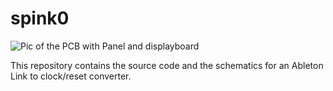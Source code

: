 # spink0
![Pic of the PCB with Panel and displayboard](http://seismic.industries/wp-content/uploads/2019/11/spink0_mk1_pcb_small.jpg)

This repository contains the source code and the schematics for an Ableton Link to clock/reset converter.
